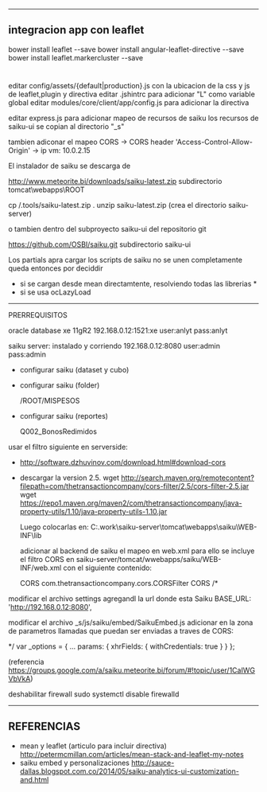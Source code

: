 -------------------
integracion app con leaflet
-------------------

 bower install leaflet --save
 bower install angular-leaflet-directive --save
 bower install leaflet.markercluster --save
 #

editar config/assets/{default|production}.js con la ubicacion de la css y js de leaflet,plugin y directiva
editar .jshintrc para adicionar "L" como variable global
editar modules/core/client/app/config.js para adicionar la directiva

editar express.js para adicionar mapeo de recursos de saiku
los recursos de saiku-ui se copian al directorio "_s"



tambien adiconar el mapeo CORS
  -> CORS header 'Access-Control-Allow-Origin'
  -> ip vm: 10.0.2.15




El instalador de saiku se descarga de

  http://www.meteorite.bi/downloads/saiku-latest.zip
  subdirectorio tomcat\webapps\ROOT

  cp /.tools/saiku-latest.zip .
  unzip saiku-latest.zip  (crea el directorio saiku-server)

o tambien dentro del subproyecto saiku-ui del repositorio git

  https://github.com/OSBI/saiku.git
  subdirectorio saiku-ui


Los partials apra cargar los scripts de saiku no se unen completamente
queda entonces por deciddir
- si se cargan desde mean directamtente, resolviendo todas las librerias *
- si se usa ocLazyLoad

---------------------------------
PRERREQUISITOS

oracle database xe 11gR2
  192.168.0.12:1521:xe
  user:anlyt
  pass:anlyt

saiku server: instalado y corriendo
  192.168.0.12:8080
  user:admin
  pass:admin


- configurar saiku (dataset y cubo)
- configurar saiku (folder)

  /ROOT/MISPESOS

- configurar saiku (reportes)

  Q002_BonosRedimidos




usar el filtro siguiente en serverside:
- http://software.dzhuvinov.com/download.html#download-cors
- descargar la version 2.5.
  wget http://search.maven.org/remotecontent?filepath=com/thetransactioncompany/cors-filter/2.5/cors-filter-2.5.jar
  wget https://repo1.maven.org/maven2/com/thetransactioncompany/java-property-utils/1.10/java-property-utils-1.10.jar

  Luego colocarlas  en:
  C:\.work\saiku-server\tomcat\webapps\saiku\WEB-INF\lib

  adicionar al backend de saiku el mapeo en web.xml
  para ello se incluye el filtro CORS en saiku-server/tomcat/wwebapps/saiku/WEB-INF/web.xml
  con el siguiente contenido:

  <!-- #region [01] add CORS filter (catalina-default) -->
  <!--
  <filter>
     <filter-name>CorsFilter</filter-name>
     <filter-class>org.apache.catalina.filters.CorsFilter</filter-class>
  </filter>
  <filter-mapping>
       <filter-name>CorsFilter</filter-name>
       <url-pattern>/*</url-pattern>
  </filter-mapping>
   -->
  <!-- #endregion [01] -->

  <!-- #region [02] add CORS filter (tx-co) -->
  <filter>
     <filter-name>CORS</filter-name>
     <filter-class>com.thetransactioncompany.cors.CORSFilter</filter-class>
  </filter>
  <filter-mapping>
       <filter-name>CORS</filter-name>
       <url-pattern>/*</url-pattern>
  </filter-mapping>
  <!-- #endregion [02] -->




modificar el archivo settings agregandl la url donde esta Saiku
  BASE_URL:  'http://192.168.0.12:8080',

modificar el archivo _s/js/saiku/embed/SaikuEmbed.js
adicionar en la zona de parametros llamadas que puedan ser enviadas a traves de CORS:

*/
var _options = {
  ...
 params: {
   xhrFields: {
     withCredentials: true
   }
 }
};

(referencia https://groups.google.com/a/saiku.meteorite.bi/forum/#!topic/user/1CaIWGVbVkA)


deshabilitar firewall
sudo systemctl disable firewalld



-----------------------------
REFERENCIAS
-----------------------------
- mean y leaflet (articulo para incluir directiva)
  http://petermcmillan.com/articles/mean-stack-and-leaflet-my-notes
- saiku embed y personalizaciones
  http://sauce-dallas.blogspot.com.co/2014/05/saiku-analytics-ui-customization-and.html
